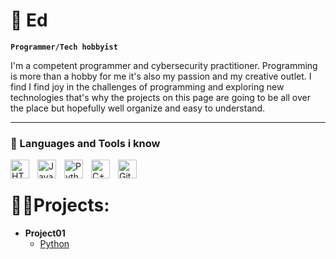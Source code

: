 # 🎃 Ed

**`Programmer/Tech hobbyist`**

I'm a competent programmer and cybersecurity practitioner. Programming is more than a hobby for me it's also my passion and my creative outlet.
I find I find joy in the challenges of programming and exploring new technologies that's why the projects on this page are going to be all over 
the place but hopefully well organize and easy to understand.

---

### 🧰 Languages and Tools i know


<img align="left" alt="HTML" width="30px" style="padding-right:10px;" src="https://cdn.jsdelivr.net/gh/devicons/devicon/icons/html5/html5-plain.svg" />
<img align="left" alt="JavaScript" width="30px" style="padding-right:10px;" src="https://cdn.jsdelivr.net/gh/devicons/devicon/icons/javascript/javascript-plain.svg" />
<img align="left" alt="Python" width="30px" style="padding-right:10px;" src="https://cdn.jsdelivr.net/gh/devicons/devicon/icons/python/python-plain.svg" />
<img align="left" alt="C++" width="30px" style="padding-right:10px;" src="https://cdn.jsdelivr.net/gh/devicons/devicon/icons/cplusplus/cplusplus-line.svg" />
<img align="left" alt="GitHub" width="30px" style="padding-right:10px;" src="https://cdn.jsdelivr.net/gh/devicons/devicon/icons/github/github-original.svg" />
<br />

#
<h1>👨‍💻Projects:</h1>

- <b>Project01</b>
  - [Python]("https://github.com/Ed0079/RandomIdeas")




